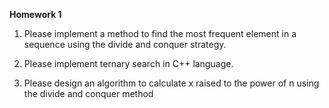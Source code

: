 **Homework 1**

1. Please implement a method to find the most frequent element in a sequence using the divide and conquer strategy.

2. Please implement ternary search in C++ language.

3. Please design an algorithm to calculate x raised to the power of n using the divide and conquer method
